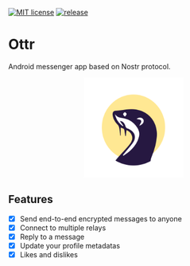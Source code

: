 [![MIT license](https://img.shields.io/badge/license-MIT-blue)](https://github.com/aussedatlo/Ottr/blob/main/LICENSE)
[![release](https://img.shields.io/github/v/release/aussedatlo/ottr)](https://github.com/aussedatlo/ottr/releases)

# Ottr

Android messenger app based on Nostr protocol.

<center><img src="https://github.com/aussedatlo/Ottr/blob/main/assets/adaptative-icon.png?raw=true" width="200"></center>

## Features

- [x] Send end-to-end encrypted messages to anyone
- [x] Connect to multiple relays
- [x] Reply to a message
- [x] Update your profile metadatas
- [x] Likes and dislikes
